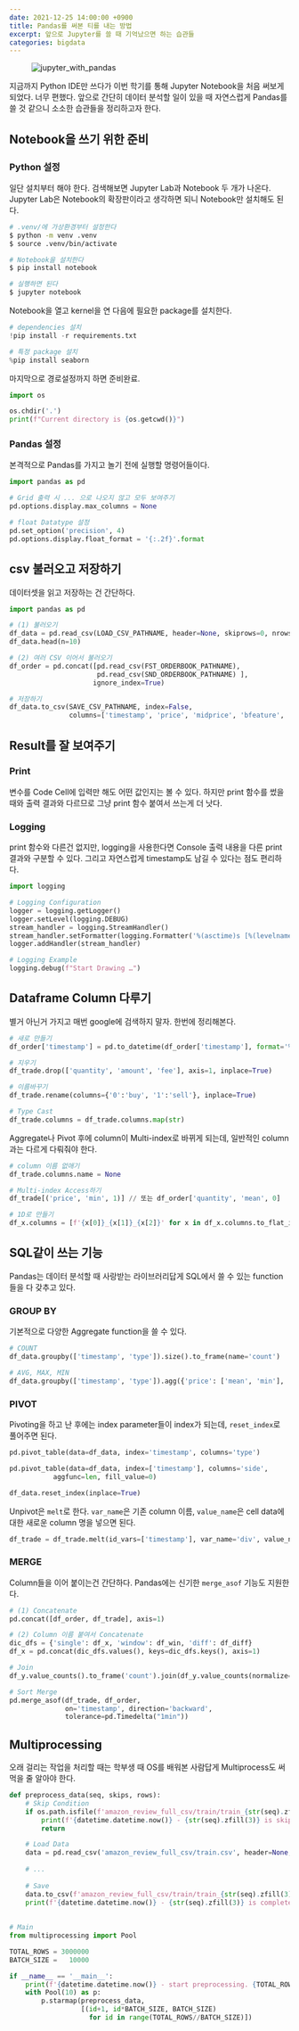 ```yaml
---
date: 2021-12-25 14:00:00 +0900
title: Pandas를 써본 티를 내는 방법
excerpt: 앞으로 Jupyter를 쓸 때 기억났으면 하는 습관들
categories: bigdata
---
```


<figure>
  <img src="https://i.imgur.com/WG76BRn.png"
       alt="jupyter_with_pandas">
  <figcaption>
  </figcaption>
</figure>

지금까지 Python IDE만 쓰다가 이번 학기를 통해 Jupyter Notebook을 처음 써보게 되었다. 너무 편했다.
앞으로 간단히 데이터 분석할 일이 있을 때 자연스럽게 Pandas를 쓸 것 같으니 소소한 습관들을 정리하고자 한다.

## Notebook을 쓰기 위한 준비

### Python 설정

일단 설치부터 해야 한다. 검색해보면 Jupyter Lab과 Notebook 두 개가 나온다.
Jupyter Lab은 Notebook의 확장판이라고 생각하면 되니 Notebook만 설치해도 된다.

```sh
# .venv/에 가상환경부터 설정한다
$ python -m venv .venv
$ source .venv/bin/activate

# Notebook을 설치한다
$ pip install notebook

# 실행하면 된다
$ jupyter notebook
```

Notebook을 열고 kernel을 연 다음에 필요한 package를 설치한다.

```python
# dependencies 설치
!pip install -r requirements.txt

# 특정 package 설치
%pip install seaborn
```

마지막으로 경로설정까지 하면 준비완료.

```python
import os

os.chdir('.')
print(f"Current directory is {os.getcwd()}")
```

### Pandas 설정

본격적으로 Pandas를 가지고 놀기 전에 실행할 명령어들이다.

```python
import pandas as pd

# Grid 출력 시 ... 으로 나오지 않고 모두 보여주기
pd.options.display.max_columns = None

# float Datatype 설정
pd.set_option('precision', 4)
pd.options.display.float_format = '{:.2f}'.format
```

## csv 불러오고 저장하기

데이터셋을 읽고 저장하는 건 간단하다.

```python
import pandas as pd

# (1) 불러오기
df_data = pd.read_csv(LOAD_CSV_PATHNAME, header=None, skiprows=0, nrows=100)
df_data.head(n=10)

# (2) 여러 CSV 이어서 불러오기
df_order = pd.concat([pd.read_csv(FST_ORDERBOOK_PATHNAME),
                      pd.read_csv(SND_ORDERBOOK_PATHNAME) ],
                     ignore_index=True)

# 저장하기
df_data.to_csv(SAVE_CSV_PATHNAME, index=False,
               columns=['timestamp', 'price', 'midprice', 'bfeature', 'alpha', 'side'])
```

## Result를 잘 보여주기

### Print

변수를 Code Cell에 입력만 해도 어떤 값인지는 볼 수 있다. 하지만 print 함수를 썼을 때와 출력 결과와 다르므로 그냥 print 함수 붙여서 쓰는게 더 낫다.

### Logging

print 함수와 다른건 없지만, logging을 사용한다면 Console 출력 내용을 다른 print 결과와 구분할 수 있다. 그리고 자연스럽게 timestamp도 남길 수 있다는 점도 편리하다.

```python
import logging

# Logging Configuration
logger = logging.getLogger()
logger.setLevel(logging.DEBUG)
stream_handler = logging.StreamHandler()
stream_handler.setFormatter(logging.Formatter('%(asctime)s [%(levelname)s] %(message)s'))
logger.addHandler(stream_handler)

# Logging Example
logging.debug(f"Start Drawing …")
```

## Dataframe Column 다루기

별거 아닌거 가지고 매번 google에 검색하지 말자. 한번에 정리해본다.

```python
# 새로 만들기
df_order['timestamp'] = pd.to_datetime(df_order['timestamp'], format='%Y-%m-%d %H:%M:%S.%f')

# 지우기
df_trade.drop(['quantity', 'amount', 'fee'], axis=1, inplace=True)

# 이름바꾸기
df_trade.rename(columns={'0':'buy', '1':'sell'}, inplace=True)

# Type Cast
df_trade.columns = df_trade.columns.map(str)
```

Aggregate나 Pivot 후에 column이 Multi-index로 바뀌게 되는데, 일반적인 column과는 다르게
다뤄줘야 한다.

```python
# column 이름 없애기
df_trade.columns.name = None

# Multi-index Access하기
df_trade[('price', 'min', 1)] // 또는 df_order['quantity', 'mean', 0]

# 1D로 만들기
df_x.columns = [f'{x[0]}_{x[1]}_{x[2]}' for x in df_x.columns.to_flat_index()]
```

## SQL같이 쓰는 기능

Pandas는 데이터 분석할 때 사랑받는 라이브러리답게 SQL에서 쓸 수 있는 function들을 다 갖추고 있다.

### GROUP BY

기본적으로 다양한 Aggregate function을 쓸 수 있다.

```python
# COUNT
df_data.groupby(['timestamp', 'type']).size().to_frame(name='count')

# AVG, MAX, MIN
df_data.groupby(['timestamp', 'type']).agg({'price': ['mean', 'min'], 'quantity': ['mean']})
```

### PIVOT

Pivoting을 하고 난 후에는 index parameter들이 index가 되는데, `reset_index`로 풀어주면 된다.

```python
pd.pivot_table(data=df_data, index='timestamp', columns='type')

pd.pivot_table(data=df_data, index=['timestamp'], columns='side',
	       aggfunc=len, fill_value=0)

df_data.reset_index(inplace=True)
```

Unpivot은 `melt`로 한다. `var_name`은 기존 column 이름, `value_name`은 cell data에 대한 새로운 column 명을 넣으면 된다.

```python
df_trade = df_trade.melt(id_vars=['timestamp'], var_name='div', value_name='counts')
```

### MERGE

Column들을 이어 붙이는건 간단하다. Pandas에는 신기한 `merge_asof` 기능도 지원한다.

```python
# (1) Concatenate
pd.concat([df_order, df_trade], axis=1)

# (2) Column 이름 붙여서 Concatenate 
dic_dfs = {'single': df_x, 'window': df_win, 'diff': df_diff}
df_x = pd.concat(dic_dfs.values(), keys=dic_dfs.keys(), axis=1)

# Join
df_y.value_counts().to_frame('count').join(df_y.value_counts(normalize=True).to_frame('%'))

# Sort Merge
pd.merge_asof(df_trade, df_order,
              on='timestamp', direction='backward',
              tolerance=pd.Timedelta("1min"))
```

## Multiprocessing

오래 걸리는 작업을 처리할 때는 학부생 때 OS를 배워본 사람답게 Multiprocess도 써먹을 줄 알아야 한다.

```python
def preprocess_data(seq, skips, rows):
    # Skip Condition
    if os.path.isfile(f'amazon_review_full_csv/train/train_{str(seq).zfill(3)}.csv'):
        print(f'{datetime.datetime.now()} - {str(seq).zfill(3)} is skipped')
        return

    # Load Data
    data = pd.read_csv('amazon_review_full_csv/train.csv', header=None, skiprows=skips, nrows=rows)
    
    # ...
    
    # Save
    data.to_csv(f'amazon_review_full_csv/train/train_{str(seq).zfill(3)}.csv', index=False)
    print(f'{datetime.datetime.now()} - {str(seq).zfill(3)} is completed')
    
    
# Main
from multiprocessing import Pool

TOTAL_ROWS = 3000000
BATCH_SIZE =   10000

if __name__ == '__main__':
    print(f'{datetime.datetime.now()} - start preprocessing. {TOTAL_ROWS//BATCH_SIZE} times.')
    with Pool(10) as p:
        p.starmap(preprocess_data,
                  [(id+1, id*BATCH_SIZE, BATCH_SIZE)
                    for id in range(TOTAL_ROWS//BATCH_SIZE)])
```
